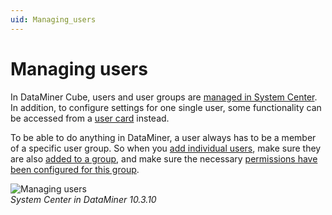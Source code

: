 ```yaml
---
uid: Managing_users
---
```


# Managing users

In DataMiner Cube, users and user groups are [managed in System Center](xref:Accessing_security_in_System_Center). In addition, to configure settings for one single user, some functionality can be accessed from a [user card](xref:Opening_a_user_card) instead.

To be able to do anything in DataMiner, a user always has to be a member of a specific user group. So when you [add individual users](xref:Adding_a_user), make sure they are also [added to a group](xref:Changing_group_membership_of_a_user), and make sure the necessary [permissions have been configured for this group](xref:Configuring_a_user_group).

![Managing users](~/user-guide/images/Managing_Users.png)<br/>*System Center in DataMiner 10.3.10*

